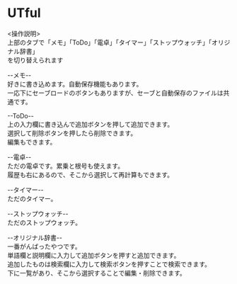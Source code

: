 # UTful  
<操作説明>  
上部のタブで「メモ」「ToDo」「電卓」「タイマー」「ストップウォッチ」「オリジナル辞書」  
を切り替えられます  
  
--メモ--  
好きに書き込めます。自動保存機能もあります。  
一応下にセーブロードのボタンもありますが、セーブと自動保存のファイルは共通です。  
  
--ToDo--  
上の入力欄に書き込んで追加ボタンを押して追加できます。  
選択して削除ボタンを押したら削除できます。  
編集もできます。  
  
--電卓--  
ただの電卓です。累乗と根号も使えます。  
履歴も右にあるので、そこから選択して再計算もできます。  
  
--タイマー--  
ただのタイマー。  
  
--ストップウォッチ--  
ただのストップウォッチ。  
  
--オリジナル辞書--  
一番がんばったやつです。  
単語欄と説明欄に入力して追加ボタンを押すと追加できます。  
追加したものは検索欄に入力して検索ボタンを押すことで検索できます。  
下に一覧があり、そこから選択することで編集・削除できます。  
  
